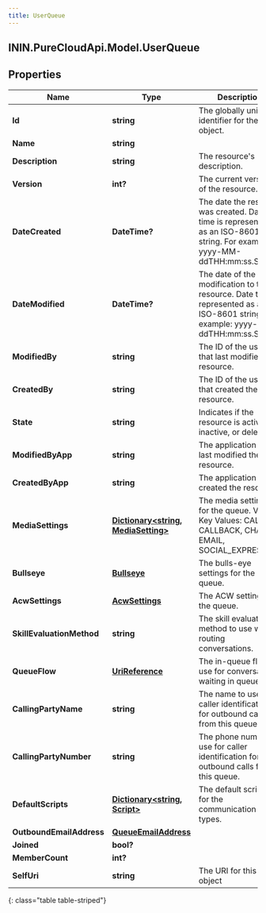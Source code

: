 ```yaml
---
title: UserQueue
---
```

## ININ.PureCloudApi.Model.UserQueue

## Properties

|Name | Type | Description | Notes|
|------------ | ------------- | ------------- | -------------|
| **Id** | **string** | The globally unique identifier for the object. | [optional] |
| **Name** | **string** |  | [optional] |
| **Description** | **string** | The resource&#39;s description. | [optional] |
| **Version** | **int?** | The current version of the resource. | [optional] |
| **DateCreated** | **DateTime?** | The date the resource was created. Date time is represented as an ISO-8601 string. For example: yyyy-MM-ddTHH:mm:ss.SSSZ | [optional] |
| **DateModified** | **DateTime?** | The date of the last modification to the resource. Date time is represented as an ISO-8601 string. For example: yyyy-MM-ddTHH:mm:ss.SSSZ | [optional] |
| **ModifiedBy** | **string** | The ID of the user that last modified the resource. | [optional] |
| **CreatedBy** | **string** | The ID of the user that created the resource. | [optional] |
| **State** | **string** | Indicates if the resource is active, inactive, or deleted. | [optional] |
| **ModifiedByApp** | **string** | The application that last modified the resource. | [optional] |
| **CreatedByApp** | **string** | The application that created the resource. | [optional] |
| **MediaSettings** | [**Dictionary&lt;string, MediaSetting&gt;**](MediaSetting.html) | The media settings for the queue. Valid Key Values: CALL, CALLBACK, CHAT, EMAIL, SOCIAL_EXPRESSION | |
| **Bullseye** | [**Bullseye**](Bullseye.html) | The bulls-eye settings for the queue. | [optional] |
| **AcwSettings** | [**AcwSettings**](AcwSettings.html) | The ACW settings for the queue. | |
| **SkillEvaluationMethod** | **string** | The skill evaluation method to use when routing conversations. | |
| **QueueFlow** | [**UriReference**](UriReference.html) | The in-queue flow to use for conversations waiting in queue. | [optional] |
| **CallingPartyName** | **string** | The name to use for caller identification for outbound calls from this queue. | [optional] |
| **CallingPartyNumber** | **string** | The phone number to use for caller identification for outbound calls from this queue. | [optional] |
| **DefaultScripts** | [**Dictionary&lt;string, Script&gt;**](Script.html) | The default script Ids for the communication types. | [optional] |
| **OutboundEmailAddress** | [**QueueEmailAddress**](QueueEmailAddress.html) |  | [optional] |
| **Joined** | **bool?** |  | [optional] |
| **MemberCount** | **int?** |  | [optional] |
| **SelfUri** | **string** | The URI for this object | [optional] |
{: class="table table-striped"}


